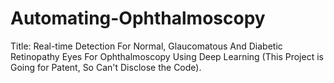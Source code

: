 # Automating-Ophthalmoscopy
Title: Real-time Detection For Normal, Glaucomatous And Diabetic Retinopathy Eyes For Ophthalmoscopy Using Deep Learning (This Project is Going for Patent, So Can't Disclose the Code).

